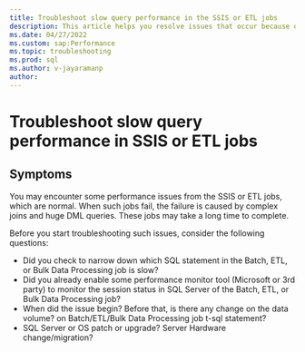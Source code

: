 ```yaml
---
title: Troubleshoot slow query performance in the SSIS or ETL jobs
description: This article helps you resolve issues that occur because of Slow query performance from SSIS/ETL jobs.
ms.date: 04/27/2022
ms.custom: sap:Performance
ms.topic: troubleshooting
ms.prod: sql
ms.author: v-jayaramanp
author:  
---
```


# Troubleshoot slow query performance in SSIS or ETL jobs

## Symptoms

You may encounter some performance issues from the SSIS or ETL jobs, which are normal. When such jobs fail, the failure is caused by complex joins and huge DML queries. These jobs may take a long time to complete.

Before you start troubleshooting such issues, consider the following questions:

- Did you check to narrow down which SQL statement in the Batch, ETL, or Bulk Data Processing job is slow?
- Did you already enable some performance monitor tool (Microsoft or 3rd party) to monitor the session status in SQL Server of the Batch, ETL, or Bulk Data Processing job?
- When did the issue begin? Before that, is there any change on the data volume? on Batch/ETL/Bulk Data Processing job t-sql statement?
- SQL Server or OS patch or upgrade? Server Hardware change/migration?
